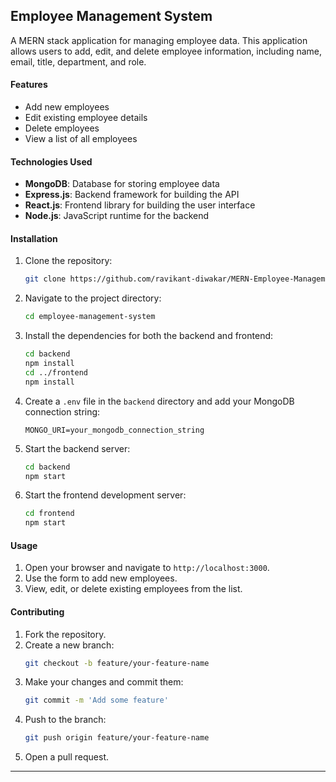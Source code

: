 ## Employee Management System

A MERN stack application for managing employee data. This application allows users to add, edit, and delete employee information, including name, email, title, department, and role.

#### Features
- Add new employees
- Edit existing employee details
- Delete employees
- View a list of all employees

#### Technologies Used
- **MongoDB**: Database for storing employee data
- **Express.js**: Backend framework for building the API
- **React.js**: Frontend library for building the user interface
- **Node.js**: JavaScript runtime for the backend

#### Installation
1. Clone the repository:
    ```bash
    git clone https://github.com/ravikant-diwakar/MERN-Employee-Management-System
    ```
2. Navigate to the project directory:
    ```bash
    cd employee-management-system
    ```
3. Install the dependencies for both the backend and frontend:
    ```bash
    cd backend
    npm install
    cd ../frontend
    npm install
    ```
4. Create a `.env` file in the `backend` directory and add your MongoDB connection string:
    ```env
    MONGO_URI=your_mongodb_connection_string
    ```
5. Start the backend server:
    ```bash
    cd backend
    npm start
    ```
6. Start the frontend development server:
    ```bash
    cd frontend
    npm start
    ```

#### Usage
1. Open your browser and navigate to `http://localhost:3000`.
2. Use the form to add new employees.
3. View, edit, or delete existing employees from the list.

#### Contributing
1. Fork the repository.
2. Create a new branch:
    ```bash
    git checkout -b feature/your-feature-name
    ```
3. Make your changes and commit them:
    ```bash
    git commit -m 'Add some feature'
    ```
4. Push to the branch:
    ```bash
    git push origin feature/your-feature-name
    ```
5. Open a pull request.

---
